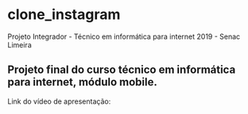 # clone_instagram
Projeto Integrador - Técnico em informática para internet 2019 - Senac Limeira

## Projeto final do curso técnico em informática para internet, módulo mobile.

Link do vídeo de apresentação: 
